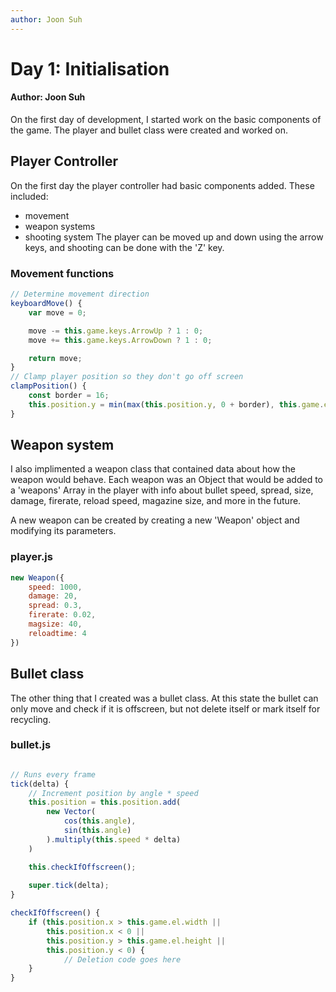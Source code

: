 ```yaml
---
author: Joon Suh
---
```

# Day 1: Initialisation
#### Author: Joon Suh

On the first day of development, I started work on the basic components of the game.  The player and bullet class were created and worked on.

## Player Controller
On the first day the player controller had basic components added.  These included: 
- movement
- weapon systems
- shooting system
The player can be moved up and down using the arrow keys, and shooting can be done with the 'Z' key.  
### Movement functions
```javascript
// Determine movement direction
keyboardMove() {
    var move = 0;

    move -= this.game.keys.ArrowUp ? 1 : 0;
    move += this.game.keys.ArrowDown ? 1 : 0;

    return move;
}
// Clamp player position so they don't go off screen
clampPosition() {
    const border = 16;
    this.position.y = min(max(this.position.y, 0 + border), this.game.el.height - border);
}
```
## Weapon system
I also implimented a weapon class that contained data about how the weapon would behave.  Each weapon was an Object that would be added to a 'weapons' Array in the player with info about bullet speed, spread, size, damage, firerate, reload speed, magazine size, and more in the future.  

A new weapon can be created by creating a new 'Weapon' object and modifying its parameters.
### player.js
```javascript
new Weapon({
    speed: 1000,
    damage: 20,
    spread: 0.3,
    firerate: 0.02,
    magsize: 40,
    reloadtime: 4
})
```
## Bullet class

The other thing that I created was a bullet class.  At this state the bullet can only move and check if it is offscreen, but not delete itself or mark itself for recycling.  

### bullet.js
```javascript

// Runs every frame
tick(delta) {
    // Increment position by angle * speed
    this.position = this.position.add(
        new Vector(
            cos(this.angle), 
            sin(this.angle)
        ).multiply(this.speed * delta)
    )

    this.checkIfOffscreen();
    
    super.tick(delta);
}

checkIfOffscreen() {
    if (this.position.x > this.game.el.width ||
        this.position.x < 0 ||
        this.position.y > this.game.el.height ||
        this.position.y < 0) {
            // Deletion code goes here
    }
}
```



